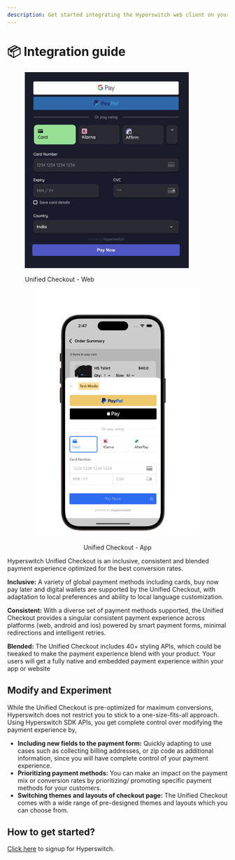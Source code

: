 ```yaml
---
description: Get started integrating the Hyperswitch web client on your app
---
```


# 📦 Integration guide



<figure><img src="../../.gitbook/assets/Screenshot 2023-12-05 at 12.22.44 PM.png" alt="" width="375"><figcaption><p>Unified Checkout - Web</p></figcaption></figure>

<div align="center">

<figure><img src="../../.gitbook/assets/image (85).png" alt="" width="375"><figcaption><p>Unified Checkout - App</p></figcaption></figure>

</div>

Hyperswitch Unified Checkout is an inclusive, consistent and blended payment experience optimized for the best conversion rates.

**Inclusive:** A variety of global payment methods including cards, buy now pay later and digital wallets are supported by the Unified Checkout, with adaptation to local preferences and ability to local language customization.

**Consistent:** With a diverse set of payment methods supported, the Unified Checkout provides a singular consistent payment experience across platforms (web, android and ios) powered by smart payment forms, minimal redirections and intelligent retries.

**Blended:** The Unified Checkout includes 40+ styling APIs, which could be tweaked to make the payment experience blend with your product. Your users will get a fully native and embedded payment experience within your app or website

## Modify and Experiment

While the Unified Checkout is pre-optimized for maximum conversions, Hyperswitch does not restrict you to stick to a one-size-fits-all approach. Using Hyperswitch SDK APIs, you get complete control over modifying the payment experience by,

* **Including new fields to the payment form:** Quickly adapting to use cases such as collecting billing addresses, or zip code as additional information, since you will have complete control of your payment experience.
* **Prioritizing payment methods:** You can make an impact on the payment mix or conversion rates by prioritizing/ promoting specific payment methods for your customers.
* **Switching themes and layouts of checkout page:** The Unified Checkout comes with a wide range of pre-designed themes and layouts which you can choose from.



## How to get started?

[Click here](https://app.hyperswitch.io/register) to signup for Hyperswitch.
